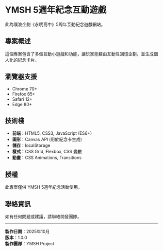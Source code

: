 # YMSH 5週年紀念互動遊戲

此為噗浪企劃《永明高中》5周年互動紀念遊戲網站。

## 專案概述

這個專案包含了多個互動小遊戲和功能，讓玩家能藉由互動性回憶企劃，並生成個人化的紀念卡片。

<!-- ### 主要功能

1. **校門口入口** - 使用者輸入姓名開始遊戲
2. **校園地圖** - 互動式地圖顯示各個遊戲區域和進度
3. **教室翻牌遊戲** - 記憶力挑戰遊戲
4. **花園種樹** - 互動式植物養成遊戲
5. **實驗室電路解謎** - 邏輯思維挑戰遊戲
6. **校長室紀念卡** - 個人化紀念卡片生成
7. **穿堂留言板** - 社群留言功能（可串接 Google Sheets）
8. **彩蛋區** - 隱藏成就和特殊獎勵 -->

<!-- ## 專案結構

```
/project-root
│
├── index.html                # 校門口／輸入名字
├── map.html                  # 校園地圖主頁
├── principal.html            # 校長室（紀念卡）
├── hall.html                 # 穿堂留言板
│
├── /games                    # 各關卡頁面
│   ├── classroom.html        # 教室：翻牌遊戲
│   ├── garden.html           # 花園：種樹
│   ├── lab.html              # 實驗室：電路解謎
│   └── extras.html           # 彩蛋區
│
├── /js                       # JavaScript 控制
│   ├── main.js               # 校門口流程
│   ├── map.js                # 地圖互動＋進度管理
│   ├── classroom.js          # 翻牌遊戲邏輯
│   ├── garden.js             # 種樹互動
│   ├── lab.js                # 電路解謎
│   ├── principal.js          # 紀念卡生成（canvas）
│   ├── hall.js               # Google Sheet 留言串接
│   ├── utils.js              # 通用函式
│   └── config.js             # 遊戲設定常數
│
├── /css                      # 樣式檔案
│   ├── main.css              # 共用基礎樣式
│   ├── map.css               # 地圖頁樣式
│   ├── classroom.css         # 翻牌遊戲樣式
│   ├── garden.css            # 種樹動畫樣式
│   ├── lab.css               # 電路關卡樣式
│   ├── principal.css         # 校長室卡片樣式
│   ├── hall.css              # 留言板樣式
│   └── components.css        # 共用元件樣式
│
├── /data                     # 資料設定檔
│   ├── config.json           # 遊戲設定
│   ├── messages.json         # 紀念卡文字對照
│   └── extras.json           # 彩蛋地點設定
│
├── /assets                   # 靜態資源
│   ├── /images               # 圖片素材
│   ├── /audio                # 音效檔案
│   └── /fonts                # 字型檔案
│
<!-- └── README.md                 # 本說明檔案
``` -->

<!-- ## 安裝與部署

### 本地開發

1. 將專案檔案下載到本地目錄
2. 使用任何 HTTP 伺服器來運行專案（不能直接以 file:// 協議開啟）
3. 推薦使用：
   - **Live Server** (VS Code 擴展)
   - **Python HTTP 伺服器**：`python -m http.server 8000`
   - **Node.js HTTP 伺服器**：`npx http-server`

### 生產部署

1. **GitHub Pages**
   - 將檔案上傳到 GitHub 儲存庫
   - 在設定中啟用 GitHub Pages
   - 選擇主分支作為來源

2. **Netlify**
   - 將檔案拖拉到 Netlify 部署頁面
   - 或連接 GitHub 儲存庫自動部署

3. **其他靜態網站託管服務**
   - Vercel
   - Firebase Hosting
   - AWS S3 + CloudFront

## 設定說明

### Google Sheets 留言板整合

1. 建立一個新的 Google Sheets 試算表
2. 設定以下欄位：`姓名`, `訊息`, `時間戳記`
3. 建立 Google Apps Script 來處理 API 請求
4. 將 Web App URL 更新到 `js/hall.js` 中的 `SHEET_URL` 變數

### 自訂設定

編輯 `data/config.json` 來修改：
- 遊戲難度設定
- 徽章和成就設定
- UI 色彩主題
- 功能開關

編輯 `data/messages.json` 來修改：
- 遊戲文字內容
- 成就訊息
- 系統提示文字

## 功能特色

### 響應式設計
- 支援桌面、平板、手機各種螢幕尺寸
- 針對觸控裝置優化的互動體驗

### 無障礙設計
- 鍵盤導航支援
- 高對比模式支援
- 螢幕閱讀器相容性

### 進度儲存
- 使用 localStorage 儲存遊戲進度
- 支援跨頁面的狀態保持

### 彩蛋系統
- 多種隱藏成就等待發現
- Konami 密技支援
- 時間相關的特殊事件 -->

## 瀏覽器支援

- Chrome 70+
- Firefox 65+
- Safari 12+
- Edge 80+

## 技術棧

- **前端**：HTML5, CSS3, JavaScript (ES6+)
- **圖形**：Canvas API (用於紀念卡生成)
- **儲存**：localStorage
- **樣式**：CSS Grid, Flexbox, CSS 變數
- **動畫**：CSS Animations, Transitions

<!-- ## 檔案說明

### HTML 檔案
- 使用語意化標籤
- 包含 meta 標籤用於 SEO 和社群分享
- 響應式 viewport 設定

### JavaScript 檔案
- 模組化設計，各頁面功能分離
- 使用現代 JavaScript 語法
- 錯誤處理和用戶體驗優化

### CSS 檔案
- 使用 CSS 變數管理主題色彩
- Flexbox 和 Grid 佈局
- 動畫和過渡效果

## 自訂指南

### 更換圖片素材
1. 將圖片放置到對應的 `assets/images/` 子資料夾
2. 更新 CSS 或 JavaScript 中的檔案路徑引用

### 修改遊戲設定
1. 編輯 `js/config.js` 中的遊戲常數
2. 修改 `data/config.json` 中的設定值

### 新增遊戲區域
1. 在 `games/` 資料夾中建立新的 HTML 檔案
2. 建立對應的 CSS 和 JavaScript 檔案
3. 更新 `js/map.js` 中的地點列表

## 效能優化建議

1. **圖片優化**
   - 使用 WebP 格式（提供 fallback）
   - 適當的圖片尺寸和壓縮
   - 使用 lazy loading

2. **程式碼優化**
   - 縮小 CSS 和 JavaScript 檔案
   - 使用 Gzip 壓縮
   - 啟用瀏覽器快取

3. **載入優化**
   - 預載入關鍵資源
   - 使用 Service Worker (可選) -->

## 授權

此專案僅供 YMSH 5週年紀念活動使用。

## 聯絡資訊

如有任何問題或建議，請聯絡開發團隊。

---

**製作日期**：2025年10月  
**版本**：1.0.0  
**製作團隊**：YMSH Project